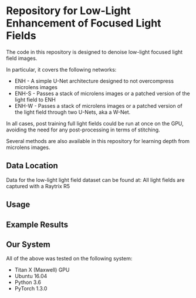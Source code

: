 # Repository for Low-Light Enhancement of Focused Light Fields
The code in this repository is designed to denoise low-light focused light field images.

In particular, it covers the following networks:
* ENH - A simple U-Net architecture designed to not overcompress microlens images
* ENH-S - Passes a stack of microlens images or a patched version of the light field to ENH
* ENH-W - Passes a stack of microlens images or a patched version of the light field through two U-Nets, aka a W-Net. 

In all cases, post training full light fields could be run at once on the GPU, avoiding the need for any post-processing in terms of stitching.

Several methods are also available in this repository for learning depth from microlens images.

## Data Location
Data for the low-light light field dataset can be found at:
All light fields are captured with a Raytrix R5

## Usage

## Example Results


## Our System
All of the above was tested on the following system:
* Titan X (Maxwell) GPU
* Ubuntu 16.04
* Python 3.6
* PyTorch 1.3.0
